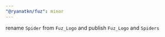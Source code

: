 ```yaml
---
"@ryanatkn/fuz": minor
---
```


rename `Spider` from `Fuz_Logo` and publish `Fuz_Logo` and `Spiders`
